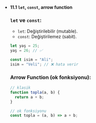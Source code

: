 - **11.1 `let`, `const`, arrow function**
    
    ### `let` ve `const`:
    
    - `let`: Değiştirilebilir (mutable).
    - `const`: Değiştirilemez (sabit).
    
    ```jsx
    let yaş = 25;
    yaş = 26; // ✅
    
    const isim = "Ali";
    isim = "Veli"; // ❌ hata verir
    ```
    
    ### Arrow Function (ok fonksiyonu):
    
    ```jsx
    // klasik
    function topla(a, b) {
      return a + b;
    }
    
    // ok fonksiyonu
    const topla = (a, b) => a + b;
    ```
    